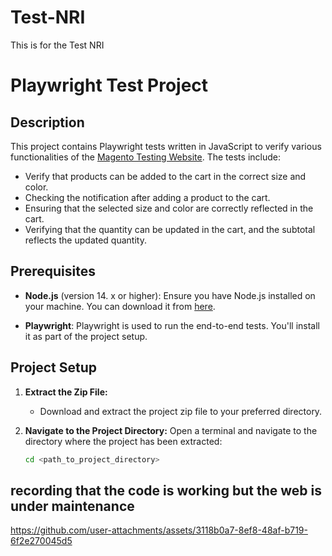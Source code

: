 # Test-NRI
This is for the Test NRI 
# Playwright Test Project

## Description

This project contains Playwright tests written in JavaScript to verify various functionalities of the [Magento Testing Website](https://magento.softwaretestingboard.com/). The tests include:

- Verify that products can be added to the cart in the correct size and color.
- Checking the notification after adding a product to the cart.
- Ensuring that the selected size and color are correctly reflected in the cart.
- Verifying that the quantity can be updated in the cart, and the subtotal reflects the updated quantity.

## Prerequisites

- **Node.js** (version 14. x or higher): Ensure you have Node.js installed on your machine. You can download it from [here](https://nodejs.org/).

- **Playwright**: Playwright is used to run the end-to-end tests. You'll install it as part of the project setup.

## Project Setup

1. **Extract the Zip File:**
   - Download and extract the project zip file to your preferred directory.

2. **Navigate to the Project Directory:**
   Open a terminal and navigate to the directory where the project has been extracted:
   ```bash
   cd <path_to_project_directory>
   
## recording that the code is working but the web is under maintenance
https://github.com/user-attachments/assets/3118b0a7-8ef8-48af-b719-6f2e270045d5


